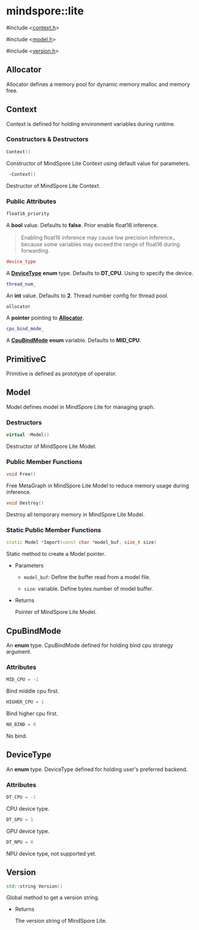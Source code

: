# mindspore::lite

\#include &lt;[context.h](https://gitee.com/mindspore/mindspore/blob/master/mindspore/lite/include/context.h)&gt;

\#include &lt;[model.h](https://gitee.com/mindspore/mindspore/blob/master/mindspore/lite/include/model.h)&gt;

\#include &lt;[version.h](https://gitee.com/mindspore/mindspore/blob/master/mindspore/lite/include/version.h)&gt;

## Allocator

Allocator defines a memory pool for dynamic memory malloc and memory free.

## Context

Context is defined for holding environment variables during runtime.

### Constructors & Destructors

```cpp
Context()
```

Constructor of MindSpore Lite Context using default value for parameters.

```cpp
 ~Context()
```

Destructor of MindSpore Lite Context.

### Public Attributes

```cpp
float16_priority
```

A **bool** value. Defaults to **false**. Prior enable float16 inference.

> Enabling float16 inference may cause low precision inference，because some variables may exceed the range of float16 during forwarding.

```cpp
device_type
```

A [**DeviceType**](https://www.mindspore.cn/doc/api_cpp/en/master/lite.html#devicetype) **enum** type. Defaults to **DT_CPU**. Using to specify the device.

```cpp
thread_num_
```

An **int** value. Defaults to **2**. Thread number config for thread pool.

```cpp
allocator
```

A **pointer** pointing to [**Allocator**](https://www.mindspore.cn/doc/api_cpp/en/master/lite.html#allocator).

```cpp
cpu_bind_mode_
```

A [**CpuBindMode**](https://www.mindspore.cn/doc/api_cpp/en/master/lite.html#cpubindmode) **enum** variable. Defaults to **MID_CPU**.

## PrimitiveC

Primitive is defined as prototype of operator.

## Model

Model defines model in MindSpore Lite for managing graph.

### Destructors

```cpp
virtual ~Model()
```

Destructor of MindSpore Lite Model.

### Public Member Functions

```cpp
void Free()
```

Free MetaGraph in MindSpore Lite Model to reduce memory usage during inference.

```cpp
void Destroy()
```

Destroy all temporary memory in MindSpore Lite Model.

### Static Public Member Functions

```cpp
static Model *Import(const char *model_buf, size_t size)
```

Static method to create a Model pointer.

- Parameters

    - `model_buf`: Define the buffer read from a model file.

    - `size`: variable. Define bytes number of model buffer.

- Returns  

    Pointer of MindSpore Lite Model.

## CpuBindMode

An **enum** type. CpuBindMode defined for holding bind cpu strategy argument.

### Attributes

```cpp
MID_CPU = -1
```

Bind middle cpu first.

```cpp
HIGHER_CPU = 1
```

Bind higher cpu first.

```cpp
NO_BIND = 0
```

No bind.

## DeviceType

An **enum** type. DeviceType defined for holding user's preferred backend.

### Attributes

```cpp
DT_CPU = -1
```

CPU device type.

```cpp
DT_GPU = 1
```

GPU device type.

```cpp
DT_NPU = 0
```

NPU device type, not supported yet.

## Version

```cpp
std::string Version()
```

Global method to get a version string.

- Returns

    The version string of MindSpore Lite.
